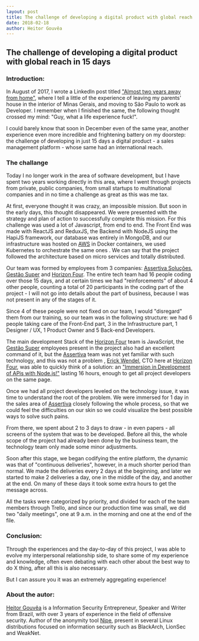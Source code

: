 ```yaml
---
layout: post
title: The challenge of developing a digital product with global reach in 15 days
date: 2018-02-18
author: Heitor Gouvêa
---
```


## The challenge of developing a digital product with global reach in 15 days

### Introduction:

In August of 2017, I wrote a LinkedIn post titled ["Almost two years away from home"](https://www.linkedin.com/pulse/quase-dois-anos-longe-de-casa-heitor-gouv%C3%AAa/), where I tell a little of the experience of leaving my parents' house in the interior of Minas Gerais, and moving to São Paulo to work as Developer.
I remember when I finished the same, the following thought crossed my mind: "Guy, what a life experience fuck!".

I could barely know that soon in December even of the same year, another experience even more incredible and frightening battery on my doorstep: the challenge of developing in just 15 days a digital product - a sales management platform - whose same had an international reach.

### The challange

Today I no longer work in the area of software development, but I have spent two years working directly in this area, where I went through projects from private, public companies,
from small startups to multinational companies and in no time a challenge as great as this was me tax.

At first, everyone thought it was crazy, an impossible mission. But soon in the early days, this thought disappeared. We were presented with the strategy and plan of action to successfully complete this mission. For this challenge was used a lot of Javascript, from end to end. The Front End was made with ReactJS and ReduxJS, the Backend with NodeJS using the HapiJS framework, our database was entirely in MongoDB, and our infrastructure was hosted on [AWS](https://aws.amazon.com) in Docker containers, we used Kubernetes to orchestrate the same ones . We can say that the project followed the architecture based on micro services and totally distributed.

Our team was formed by employees from 3 companies: [Assertiva Soluções](https://assertivasolucoes.com.br), [Gestão Super](https://gestaosuper.com.br) and [Horizon Four](https://horizonfour.com.br). The entire tech team had 16 people coding over those 15 days, and at certain times we had "reinforcements" of about 4 other people, counting a total of 20 participants in the coding part of the project - I will not go into details about the part of business, because I was not present in any of the stages of it.

Since 4 of these people were not fixed on our team, I would "disregard" them from our training, so our team was in the following structure: we had 6 people taking care of the Front-End part, 3 in the Infrastructure part, 1 Designer / UX, 1 Product Owner and 5 Back-end Developers.

The main development Stack of the [Horizon Four](https://horizonfour.com.br) team is JavaScript, the [Gestão Super](https://gestaosuper.com.br) employees present in the project also had an excellent command of it, but the [Assertiva](https://assertivasolucoes.com.br) team was not yet familiar with such technology, and this was not a problem , [Erick Wendel](https://erickwendel.com.br), CTO here at [Horizon Four](https://horizonfour.com.br), was able to quickly think of a solution: an ["Immersion in Development of APis with Node.js!"](https://horizonfour.com.br/treinamentos/node/) lasting 16 hours, enough to get all project developers on the same page.

Once we had all project developers leveled on the technology issue, it was time to understand the root of the problem. We were immersed for 1 day in the sales area of [Assertiva](https://assertivasolucoes.com.br) closely following the whole process, so that we could feel the difficulties on our skin so we could visualize the best possible ways to solve such pains.

From there, we spent about 2 to 3 days to draw - in even papers - all screens of the system that was to be developed. Before all this, the whole scope of the project had already been done by the business team, the technology team only made some minor adjustments.

Soon after this stage, we began codifying the entire platform, the dynamic was that of "continuous deliveries", however, in a much shorter period than normal. We made the deliveries every 2 days at the beginning, and later we started to make 2 deliveries a day, one in the middle of the day, and another at the end. On many of these days it took some extra hours to get the message across.

All the tasks were categorized by priority, and divided for each of the team members through Trello, and since our production time was small, we did two "daily meetings", one at 9 a.m. in the morning and one at the end of the file.

### Conclusion:

Through the experiences and the day-to-day of this project, I was able to evolve my interpersonal relationship side, to share some of my experience and knowledge, often even debating with each other about the best way to do X thing, after all this is also necessary.

But I can assure you it was an extremely aggregating experience!

### About the autor:

[Heitor Gouvêa](https://heitorgouvea.me) is a Information Security Entrepreneur, Speaker and Writer from Brazil, with over 3 years of experience in the field of offensive security. Author of the anonymity tool [Nipe](https://github.com/GouveaHeitor/nipe),
present in several Linux distributions focused on information security such as BlackArch, LionSec and WeakNet.
